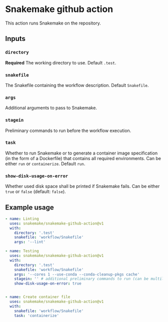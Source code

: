 # Snakemake github action

This action runs Snakemake on the repository.

## Inputs

### `directory`

**Required** The working directory to use. Default `.test`.

### `snakefile`

The Snakefile containing the workflow description. Default `Snakefile`.

### `args`

Additional arguments to pass to Snakemake.

### `stagein`

Preliminary commands to run before the workflow execution.

### `task`

Whether to run Snakemake or to generate a container image specification (in the form of a Dockerfile) that contains all required environments. Can be either `run` or `containerize`. Default `run`.

### `show-disk-usage-on-error`

Whether used disk space shall be printed if Snakemake fails. Can be either `true` or `false` (default: `false`).

## Example usage

```yaml
- name: Linting
  uses: snakemake/snakemake-github-action@v1
  with:
    directory: '.test'
    snakefile: 'workflow/Snakefile'
    args: '--lint'

- name: Testing
  uses: snakemake/snakemake-github-action@v1
  with:
    directory: '.test'
    snakefile: 'workflow/Snakefile'
    args: '--cores 1 --use-conda --conda-cleanup-pkgs cache'
    stagein: '' # additional preliminary commands to run (can be multiline)
    show-disk-usage-on-error: true


- name: Create container file
  uses: snakemake/snakemake-github-action@v1
  with:
    snakefile: 'workflow/Snakefile'
    task: 'containerize'
```
